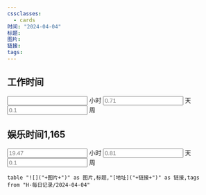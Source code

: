 ```yaml
---
cssclasses:
  - cards
时间: "2024-04-04"
标题: 
图片: 
链接: 
tags: 
---
```


<h2>工作时间</h2>
<input placeholder=""> 小时 <input placeholder="0.71">  天   <input placeholder="0.1"> 周  


<h2>娱乐时间1,165</h2>
<input placeholder="19.47"> 小时 <input placeholder="0.81">  天   <input placeholder="0.1"> 周  

```dataview
table "![]("+图片+")" as 图片,标题,"[地址]("+链接+")" as 链接,tags
from "H-每日记录/2024-04-04"
```

